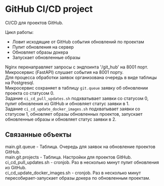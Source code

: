 # GitHub CI/CD project

CI/CD для проектов GitHub.

Цикл работы:
- Ловит исходящие от GitHub события обновлений по проектам
- Пулит обновления на сервер
- Обновляет образы докера
- Запускает обновленные образы

Nginx перенаправляет запросы с эндпоинта '/git_hub' на 8001 порт. \
Микросервис (FastAPI) слушает события на 8001 порту. \
Для процесса обработки заявок организована очередь в виде таблицы на Postgresql. \
Микросервис сохраняет в таблицу `git.queue` заявку об обновлении проекта со статусом 0. \
Задание `ci_cd_pull_updates.sh` подхватывает заявки со статусом 0, пулит обновления из GitHub и обновляет статус заявки в 1. \
Задание `ci_cd_update_docker_images.sh` подхватывает заявки со статусом 1, обновляет образы обновленных проектов, запускает обновленные образы и обновляет статус заявки в 2.

## Связанные объекты
main.git.queue - Таблица. Очередь для заявок на обновление проектов GitHub. \
main.git.projects - Таблица. Настройки для проектов GitHub. \
ci_cd_pull_updates.sh - cronjob. Раз в несколько минут пулит обновления из GitHub. \
ci_cd_update_docker_images.sh - cronjob. Раз в несколько минут пересобирает-запускает образы докера по обновленным проектам.

